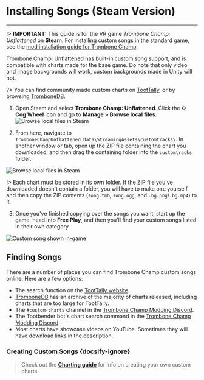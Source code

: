 # Installing Songs (Steam Version)
---
!> **IMPORTANT:** This guide is for the VR game *Trombone Champ: Unflattened* on **Steam**. For installing custom songs in the standard game, see the [mod installation guide for Trombone Champ](installing-r2modman).

Trombone Champ: Unflattened has built-in custom song support, and is compatible with charts made for the base game. Do note that only video and image backgrounds will work, custom backgrounds made in Unity will not.

?> You can find community made custom charts on [TootTally](https://toottally.com/), or by browsing [TromboneDB](https://tc-mods.github.io/TromboneDB/).

1. Open Steam and select **Trombone Champ: Unflattened**. Click the ⚙️ **Cog Wheel** icon and go to **Manage > Browse local files**.
![Browse local files in Steam](../docs/files/vr/unflattenedsteam.png)

2. From here, navigate to `TromboneChampUnflattened_Data\StreamingAssets\customtracks\`. In another window or tab, open up the ZIP file containing the chart you downloaded, and then drag the containing folder into the `customtracks` folder.

![Browse local files in Steam](../docs/files/vr/copychartsteam.png)

!> Each chart must be stored in its own folder. If the ZIP file you've downloaded doesn't contain a folder, you will have to make one yourself and then copy the ZIP contents (`song.tmb`, `song.ogg`, and `.bg.png`/`.bg.mp4`) to it.

3. Once you've finished copying over the songs you want, start up the game, head into **Free Play**, and then you'll find your custom songs listed in their own category.

![Custom song shown in-game](../docs/files/vr/ingamesteam.png)

## Finding Songs

There are a number of places you can find Trombone Champ custom songs online. Here are a few options:
- The search function on the [TootTally website](https://toottally.com/search/).
- [TromboneDB](https://tc-mods.github.io/TromboneDB/) has an archive of the majority of charts released, including charts that are too large for TootTally.
- The `#custom-charts` channel in the [Trombone Champ Modding Discord](https://discord.gg/KVzKRsbetJ).
- The Tootbender bot's chart search command in the [Trombone Champ Modding Discord](https://discord.gg/KVzKRsbetJ).
- Most charts have showcase videos on YouTube. Sometimes they will have download links in the description.

### Creating Custom Songs {docsify-ignore}

> Check out the [**Charting guide**](creating-charts) for info on creating your own custom charts.

